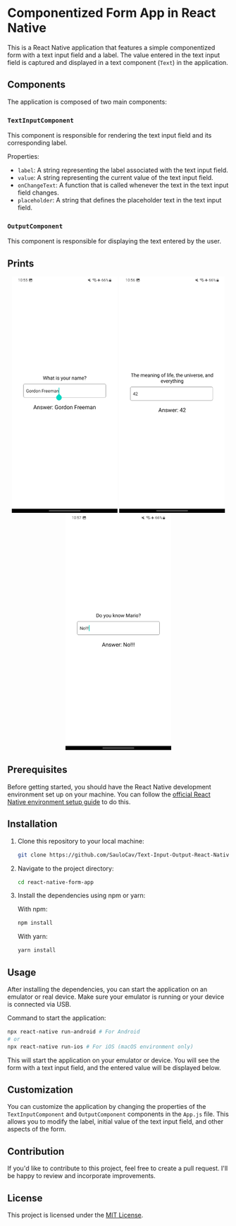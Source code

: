
# Componentized Form App in React Native

This is a React Native application that features a simple componentized form with a text input field and a label. The value entered in the text input field is captured and displayed in a text component (`Text`) in the application.

## Components

The application is composed of two main components:

### `TextInputComponent`

This component is responsible for rendering the text input field and its corresponding label.

Properties:

- `label`: A string representing the label associated with the text input field.
- `value`: A string representing the current value of the text input field.
- `onChangeText`: A function that is called whenever the text in the text input field changes.
- `placeholder`: A string that defines the placeholder text in the text input field.

### `OutputComponent`

This component is responsible for displaying the text entered by the user.

## Prints
<p align="center">
  <img src="img/01.jpg" width="240" />
  <img src="img/02.jpg" width="240" /> 
  <img src="img/03.jpg" width="240" />
</p>

## Prerequisites

Before getting started, you should have the React Native development environment set up on your machine. You can follow the [official React Native environment setup guide](https://reactnative.dev/docs/environment-setup) to do this.

## Installation

1. Clone this repository to your local machine:

   ```bash
   git clone https://github.com/SauloCav/Text-Input-Output-React-Native/tree/main
   ```

2. Navigate to the project directory:

   ```bash
   cd react-native-form-app
   ```

3. Install the dependencies using npm or yarn:

   With npm:

   ```bash
   npm install
   ```

   With yarn:

   ```bash
   yarn install
   ```

## Usage

After installing the dependencies, you can start the application on an emulator or real device. Make sure your emulator is running or your device is connected via USB.

Command to start the application:

```bash
npx react-native run-android # For Android
# or
npx react-native run-ios # For iOS (macOS environment only)
```

This will start the application on your emulator or device. You will see the form with a text input field, and the entered value will be displayed below.

## Customization

You can customize the application by changing the properties of the `TextInputComponent` and `OutputComponent` components in the `App.js` file. This allows you to modify the label, initial value of the text input field, and other aspects of the form.

## Contribution

If you'd like to contribute to this project, feel free to create a pull request. I'll be happy to review and incorporate improvements.

## License

This project is licensed under the [MIT License](LICENSE).
